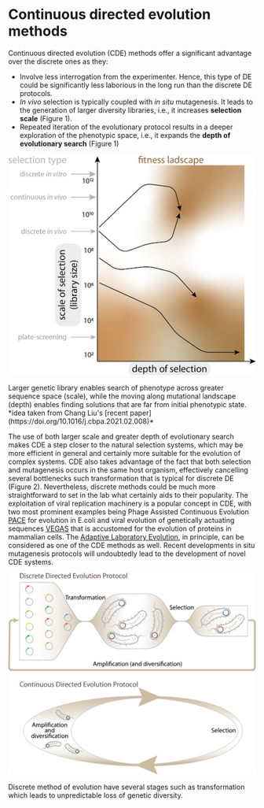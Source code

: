 # Continuous directed evolution methods

Continuous directed evolution (CDE) methods offer a significant advantage over the discrete ones as they:

- Involve less interrogation from the experimenter. Hence, this type of DE could be significantly less laborious in the long run than the discrete DE protocols.
- *In vivo* selection is typically coupled with *in situ* mutagenesis. It leads to the generation of larger diversity libraries, i.e., it increases **selection scale** (Figure 1).
- Repeated iteration of the evolutionary protocol results in a deeper exploration of the phenotypic space, i.e., it expands the **depth of evolutionary search** (Figure 1)

![cons_vs_discrete](img/cont_vs_descrete_depth.png)
<figcaption>Larger genetic library enables search of phenotype across greater sequence space (scale), while the moving along mutational landscape (depth) enables finding solutions that are far from initial phenotypic state.
*idea taken from Chang Liu's [recent paper](https://doi.org/10.1016/j.cbpa.2021.02.008)* </figcaption>

The use of both larger scale and greater depth of evolutionary search makes CDE a step closer to the natural selection systems, which may be more efficient in general and certainly more suitable for the evolution of complex systems. CDE also takes advantage of the fact that both selection and mutagenesis occurs in the same host organism, effectively cancelling several bottlenecks such transformation that is typical for discrete DE (Figure 2). Nevertheless, discrete methods could be much more straightforward to set in the lab what certainly aids to their popularity. The exploitation of viral replication machinery is a popular concept in CDE, with two most prominent examples being Phage Assisted Continuous Evolution [PACE](PACE_PANCE.md) for evolution in E.coli and viral evolution of genetically actuating sequences [VEGAS](https://www.sciencedirect.com/science/article/pii/S0092867419306221) that is accustomed for the evolution of proteins in mammalian cells. The [Adaptive Laboratory Evolution](ALE.md), in principle, can be considered as one of the CDE methods as well. Recent developments in situ mutagenesis protocols will undoubtedly lead to the development of novel CDE systems.

![cons_vs_discrete](img/cont_vs_descrete.png)
<figcaption>Discrete method of evolution have several stages such as transformation which leads to unpredictable loss of genetic diversity.</figcaption>


